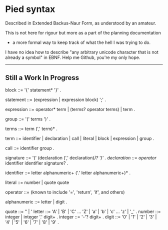 Pied syntax
====
Described in Extended Backus-Naur Form, as understood by an amateur.

This is not here for rigour but more as a part of the planning documentation
- a more formal way to keep track of what the hell I was trying to do.

I have no idea how to describe "any arbitrary unicode character that
is not already a symbol" in EBNF. Help me Github, you're my only hope.

____________________________________
Still a Work In Progress
----

block ::= '{' statement* '}' .

statement ::= (expression | expression block) ';' .

expression ::= operator* term | (terms? operator terms) | term .

group ::= '(' terms ')' .

terms ::= term (',' term)* .

term ::= identifier | declaration | call | literal | block | expression | group .

call ::= identifier group .

signature ::= '(' (declaration (',' declaration)*)? ')' .
declaration ::= operator* identifier identifier signature? .

identifier ::= letter alphanumeric+ ('.' letter alphanumeric+)* .

literal ::= number | quote <anything> quote

operator ::= <host-defined>
(known to include '=', 'return', 'if', and others)

alphanumeric ::= letter | digit .

quote ::= " | '
letter ::= 'A' | 'B' | 'C' ... 'Z' | 'a' | 'b' | 'c' ... 'z' | '_' .
number ::= integer | integer '.' digit+ . 
integer ::= '-'? digit+ .
digit ::= '0' | '1' | '2' | '3' | '4' | '5' | '6' | '7' | '8' | '9' .